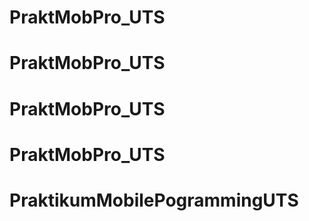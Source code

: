 # PraktMobPro_UTS
# PraktMobPro_UTS
# PraktMobPro_UTS
# PraktMobPro_UTS
# PraktikumMobilePogrammingUTS
